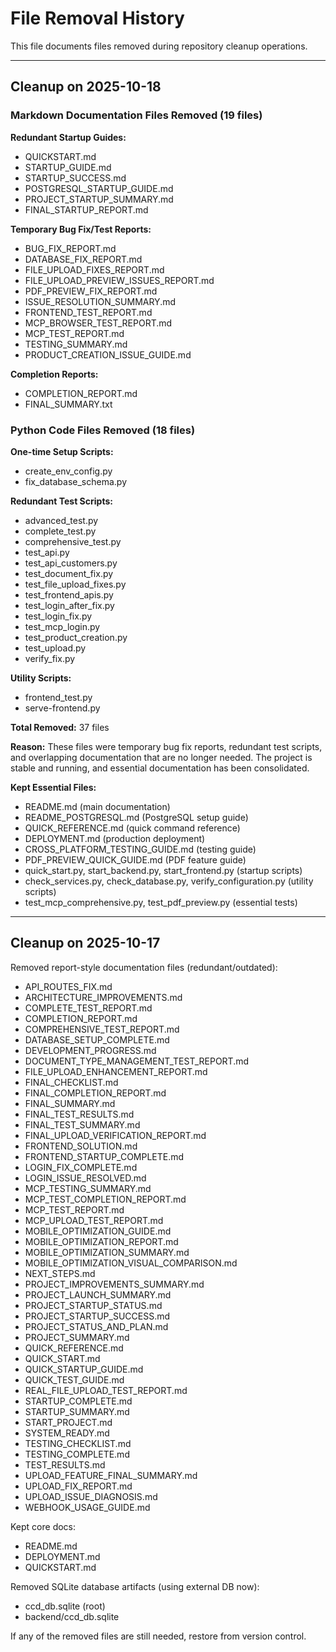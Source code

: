 # File Removal History

This file documents files removed during repository cleanup operations.

---

## Cleanup on 2025-10-18

### Markdown Documentation Files Removed (19 files)

**Redundant Startup Guides:**
- QUICKSTART.md
- STARTUP_GUIDE.md
- STARTUP_SUCCESS.md
- POSTGRESQL_STARTUP_GUIDE.md
- PROJECT_STARTUP_SUMMARY.md
- FINAL_STARTUP_REPORT.md

**Temporary Bug Fix/Test Reports:**
- BUG_FIX_REPORT.md
- DATABASE_FIX_REPORT.md
- FILE_UPLOAD_FIXES_REPORT.md
- FILE_UPLOAD_PREVIEW_ISSUES_REPORT.md
- PDF_PREVIEW_FIX_REPORT.md
- ISSUE_RESOLUTION_SUMMARY.md
- FRONTEND_TEST_REPORT.md
- MCP_BROWSER_TEST_REPORT.md
- MCP_TEST_REPORT.md
- TESTING_SUMMARY.md
- PRODUCT_CREATION_ISSUE_GUIDE.md

**Completion Reports:**
- COMPLETION_REPORT.md
- FINAL_SUMMARY.txt

### Python Code Files Removed (18 files)

**One-time Setup Scripts:**
- create_env_config.py
- fix_database_schema.py

**Redundant Test Scripts:**
- advanced_test.py
- complete_test.py
- comprehensive_test.py
- test_api.py
- test_api_customers.py
- test_document_fix.py
- test_file_upload_fixes.py
- test_frontend_apis.py
- test_login_after_fix.py
- test_login_fix.py
- test_mcp_login.py
- test_product_creation.py
- test_upload.py
- verify_fix.py

**Utility Scripts:**
- frontend_test.py
- serve-frontend.py

**Total Removed:** 37 files

**Reason:** These files were temporary bug fix reports, redundant test scripts, and overlapping documentation that are no longer needed. The project is stable and running, and essential documentation has been consolidated.

**Kept Essential Files:**
- README.md (main documentation)
- README_POSTGRESQL.md (PostgreSQL setup guide)
- QUICK_REFERENCE.md (quick command reference)
- DEPLOYMENT.md (production deployment)
- CROSS_PLATFORM_TESTING_GUIDE.md (testing guide)
- PDF_PREVIEW_QUICK_GUIDE.md (PDF feature guide)
- quick_start.py, start_backend.py, start_frontend.py (startup scripts)
- check_services.py, check_database.py, verify_configuration.py (utility scripts)
- test_mcp_comprehensive.py, test_pdf_preview.py (essential tests)

---

## Cleanup on 2025-10-17

Removed report-style documentation files (redundant/outdated):
- API_ROUTES_FIX.md
- ARCHITECTURE_IMPROVEMENTS.md
- COMPLETE_TEST_REPORT.md
- COMPLETION_REPORT.md
- COMPREHENSIVE_TEST_REPORT.md
- DATABASE_SETUP_COMPLETE.md
- DEVELOPMENT_PROGRESS.md
- DOCUMENT_TYPE_MANAGEMENT_TEST_REPORT.md
- FILE_UPLOAD_ENHANCEMENT_REPORT.md
- FINAL_CHECKLIST.md
- FINAL_COMPLETION_REPORT.md
- FINAL_SUMMARY.md
- FINAL_TEST_RESULTS.md
- FINAL_TEST_SUMMARY.md
- FINAL_UPLOAD_VERIFICATION_REPORT.md
- FRONTEND_SOLUTION.md
- FRONTEND_STARTUP_COMPLETE.md
- LOGIN_FIX_COMPLETE.md
- LOGIN_ISSUE_RESOLVED.md
- MCP_TESTING_SUMMARY.md
- MCP_TEST_COMPLETION_REPORT.md
- MCP_TEST_REPORT.md
- MCP_UPLOAD_TEST_REPORT.md
- MOBILE_OPTIMIZATION_GUIDE.md
- MOBILE_OPTIMIZATION_REPORT.md
- MOBILE_OPTIMIZATION_SUMMARY.md
- MOBILE_OPTIMIZATION_VISUAL_COMPARISON.md
- NEXT_STEPS.md
- PROJECT_IMPROVEMENTS_SUMMARY.md
- PROJECT_LAUNCH_SUMMARY.md
- PROJECT_STARTUP_STATUS.md
- PROJECT_STARTUP_SUCCESS.md
- PROJECT_STATUS_AND_PLAN.md
- PROJECT_SUMMARY.md
- QUICK_REFERENCE.md
- QUICK_START.md
- QUICK_STARTUP_GUIDE.md
- QUICK_TEST_GUIDE.md
- REAL_FILE_UPLOAD_TEST_REPORT.md
- STARTUP_COMPLETE.md
- STARTUP_SUMMARY.md
- START_PROJECT.md
- SYSTEM_READY.md
- TESTING_CHECKLIST.md
- TESTING_COMPLETE.md
- TEST_RESULTS.md
- UPLOAD_FEATURE_FINAL_SUMMARY.md
- UPLOAD_FIX_REPORT.md
- UPLOAD_ISSUE_DIAGNOSIS.md
- WEBHOOK_USAGE_GUIDE.md

Kept core docs:
- README.md
- DEPLOYMENT.md
- QUICKSTART.md

Removed SQLite database artifacts (using external DB now):
- ccd_db.sqlite (root)
- backend/ccd_db.sqlite

If any of the removed files are still needed, restore from version control.

